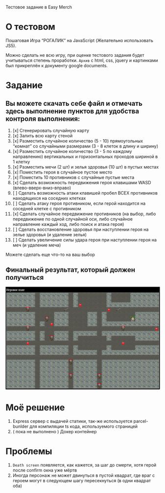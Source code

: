 Тестовое задание в Easy Merch

# О тестовом

Пошаговая Игра “РОГАЛИК” на JavaScript (Желательно использовать JS5).

Можно сделать не всю игру, при оценке тестового задания будет учитываться степень проработки.
`Архив` с html, css, jquery и картинками был прикреплён к документу google documents.

# Задание

## Вы можете скачать себе файл и отмечать здесь выполнение пунктов для удобства контроля выполнения:

1. [x] Сгенерировать случайную карту
2. [x] Залить всю карту стеной
3. [x] Разместить случайное количество (5 - 10) прямоугольных “комнат” со случайными размерами (3 - 8 клеток в длину и ширину)
4. [x] Разместить случайное количество (3 - 5 по каждому направлению) вертикальных и горизонтальных проходов шириной в 1 клетку
5. [x] Разместить мечи (2 шт) и зелья здоровья (10 шт) в пустых местах
6. [x] Поместить героя в случайное пустое место
7. [x] Поместить 10 противников с случайные пустые места
8. [x] Сделать возможность передвижения героя клавишами WASD (влево-вверх-вниз-вправо)
9. [ ] Сделать возможность атаки клавишей пробел ВСЕХ противников находящихся на соседних клетках
10. [ ] Сделать атаку героя противником, если герой находится на соседней клетке с противником
11. [x] Сделать случайное передвижение противников (на выбор, либо передвижение по одной случайной оси, либо случайное направление каждый ход, либо поиск и атака героя)
12. [ ] Сделать восстановление здоровья при наступлении героя на зелье здоровья (и удаление зелья)
13. [ ] Сделать увеличение силы удара героя при наступлении героя на меч (и удаление меча)

Можете сделать еще что-то на ваш выбор

## Финальный результат, который должен получиться

<img src="git.content/game-preview.png"/>

# Моё решение

1. Express сервер с выдачей статики, так-же используется parcel-bunlder для компиляции ts кода, используемого страницей
2. ( пока не выполнено ) Докер контейнер

# Проблемы

1. `Death screen` появляется, как кажется, за шаг до смерти, хотя герой после confirm окна уже мёртв
2. Иногда персонаж не может двинуться в пустой квадрат, где враг с героем могут в следующем шагу пересекнуться (в одни квадрат оба)
